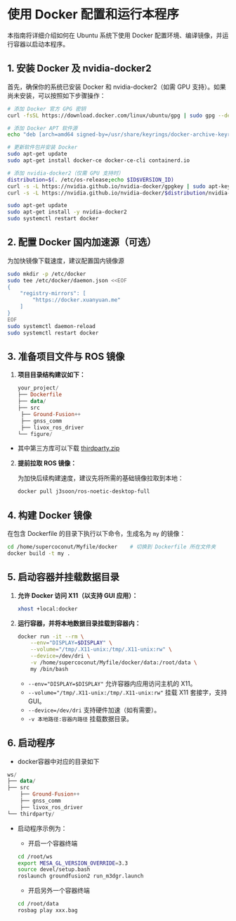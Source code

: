 # 使用 Docker 配置和运行本程序

本指南将详细介绍如何在 Ubuntu 系统下使用 Docker 配置环境、编译镜像，并运行容器以启动本程序。

## 1. 安装 Docker 及 nvidia-docker2

首先，确保你的系统已安装 Docker 和 nvidia-docker2（如需 GPU 支持）。如果尚未安装，可以按照如下步骤操作：

```bash
# 添加 Docker 官方 GPG 密钥
curl -fsSL https://download.docker.com/linux/ubuntu/gpg | sudo gpg --dearmor -o /usr/share/keyrings/docker-archive-keyring.gpg

# 添加 Docker APT 软件源
echo "deb [arch=amd64 signed-by=/usr/share/keyrings/docker-archive-keyring.gpg] https://download.docker.com/linux/ubuntu $(lsb_release -cs) stable" | sudo tee /etc/apt/sources.list.d/docker.list > /dev/null

# 更新软件包并安装 Docker
sudo apt-get update
sudo apt-get install docker-ce docker-ce-cli containerd.io

# 添加 nvidia-docker2（仅需 GPU 支持时）
distribution=$(. /etc/os-release;echo $ID$VERSION_ID)
curl -s -L https://nvidia.github.io/nvidia-docker/gpgkey | sudo apt-key add -
curl -s -L https://nvidia.github.io/nvidia-docker/$distribution/nvidia-docker.list | sudo tee /etc/apt/sources.list.d/nvidia-docker.list

sudo apt-get update
sudo apt-get install -y nvidia-docker2
sudo systemctl restart docker
```

## 2. 配置 Docker 国内加速源（可选）

为加快镜像下载速度，建议配置国内镜像源

```bash
sudo mkdir -p /etc/docker
sudo tee /etc/docker/daemon.json <<EOF
{
    "registry-mirrors": [
        "https://docker.xuanyuan.me"
    ]
}
EOF
sudo systemctl daemon-reload
sudo systemctl restart docker
```

## 3. 准备项目文件与 ROS 镜像

1. **项目目录结构建议如下：** 

   ```haskell
   your_project/
   ├── Dockerfile
   ├── data/
   ├── src
   	├── Ground-Fusion++
   	├── gnss_comm
   	├── livox_ros_driver
   └── figure/
   ```
- 其中第三方库可以下载 [thirdparty.zip](https://drive.google.com/file/d/1umjPqhYcBjMMFPogh5NlPa7JLTkwftNW/view?usp=drive_link)
2. **提前拉取 ROS 镜像：**

   为加快后续构建速度，建议先将所需的基础镜像拉取到本地：

   ```bash
   docker pull j3soon/ros-noetic-desktop-full
   ```

## 4. 构建 Docker 镜像

在包含 Dockerfile 的目录下执行以下命令，生成名为 `my` 的镜像：

```bash
cd /home/supercoconut/Myfile/docker    # 切换到 Dockerfile 所在文件夹
docker build -t my .
```

## 5. 启动容器并挂载数据目录

1. **允许 Docker 访问 X11（以支持 GUI 应用）：**

   ```bash
   xhost +local:docker
   ```

2. **运行容器，并将本地数据目录挂载到容器内：**

   ```bash
   docker run -it --rm \
       --env="DISPLAY=$DISPLAY" \
       --volume="/tmp/.X11-unix:/tmp/.X11-unix:rw" \
       --device=/dev/dri \
       -v /home/supercoconut/Myfile/docker/data:/root/data \
       my /bin/bash
   ```

   - `--env="DISPLAY=$DISPLAY"` 允许容器内应用访问主机的 X11。
   - `--volume="/tmp/.X11-unix:/tmp/.X11-unix:rw"` 挂载 X11 套接字，支持 GUI。
   - `--device=/dev/dri` 支持硬件加速（如有需要）。
   - `-v 本地路径:容器内路径` 挂载数据目录。



## 6. 启动程序

- docker容器中对应的目录如下

```haskell
ws/
├── data/
├── src
	├── Ground-Fusion++
	├── gnss_comm
	├── livox_ros_driver
└── thirdparty/
```

- 启动程序示例为：

  - 开启一个容器终端

  ```bash
  cd /root/ws
  export MESA_GL_VERSION_OVERRIDE=3.3
  source devel/setup.bash
  roslaunch groundfusion2 run_m3dgr.launch
  ```

  - 开启另外一个容器终端

  ```bash
  cd /root/data
  rosbag play xxx.bag
  ```





